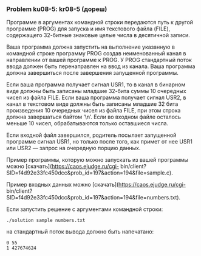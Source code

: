 ### Problem ku08-5: kr08-5 (дореш)

Программе в аргументах командной строки передаются путь к другой программе (PROG) для запуска и имя
текстового файла (FILE), содержащего 32-битные знаковые целые числа в десятичной записи.

Ваша программа должна запустить на выполнение указанную в командной строке программу PROG создав
неименованный канал в направлении от вашей программе к PROG. У PROG стандартный поток ввода должен
быть перенаправлен на ввод из канала. Ваша программа должна завершиться после завершения запущенной
программы.

Если ваша программа получает сигнал USR1, то в канал в бинарном виде должны быть записаны младшие
32-бита суммы 10 очередных чисел из файла FILE. Если ваша программа получает сигнал USR2, в канал в
текстовом виде должны быть записаны младшие 32 бита произведения 10 очередных чисел из файла FILE,
при этом строка должна завершаться байтом ‘\n’. Если во входном файле осталось меньше 10 чисел,
обрабатываются только оставшиеся числа.

Если входной файл завершился, родитель посылает запущенной программе сигнал USR1, но только после
того, как примет от нее USR1 или USR2 — запрос на очередную порцию данных.

Пример программы, которую можно запускать из вашей программы можно
[скачать](https://caos.ejudge.ru/cgi-
bin/client?SID=f4d92e33fc450dcc&prob_id=197&action=194&file=sample.c).

Пример входных данных можно [скачать](https://caos.ejudge.ru/cgi-
bin/client?SID=f4d92e33fc450dcc&prob_id=197&action=194&file=numbers.txt).

Если запустить решение с аргументами командной строки:

    
    
    ./solution sample numbers.txt

на стандартный поток вывода должно быть напечатано:

    
    
    0 55
    1 427674624


